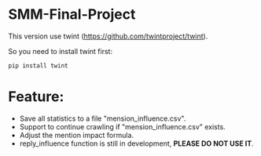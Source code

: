 # SMM-Final-Project

This version use twint (https://github.com/twintproject/twint).

So you need to install twint first:

`pip install twint`

# Feature:
- Save all statistics to a file "mension_influence.csv".
- Support to continue crawling if "mension_influence.csv" exists.
- Adjust the mention impact formula.
- reply_influence function is still in development, **PLEASE DO NOT USE IT**.

